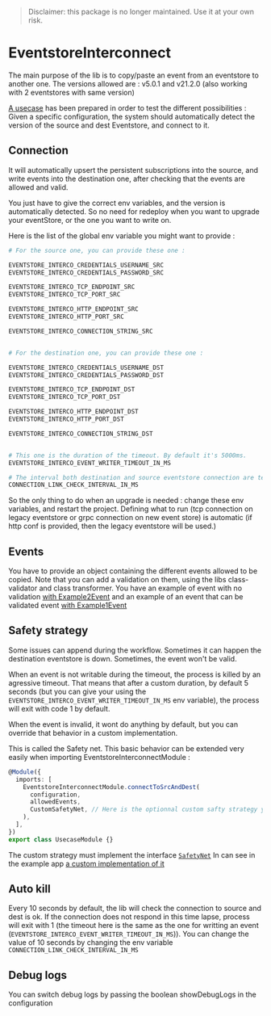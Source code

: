 > Disclaimer: this package is no longer maintained. Use it at your own risk.

# EventstoreInterconnect

The main purpose of the lib is to copy/paste an event from an eventstore to another one. The versions allowed are : v5.0.1 and v21.2.0 (also working with 2 eventstores with same version)

[A usecase](apps/example/README.md) has been prepared in order to test the different possibilities : Given a specific configuration, the system should automatically detect the version of the
  source and dest Eventstore, and connect to it.

## Connection
It will automatically upsert the persistent subscriptions into the source, and write events into the destination one, after
checking that the events are allowed and valid.

You just have to give the correct env variables, and the version is automatically detected. So no need for redeploy when
you want to upgrade your eventStore, or the one you want to write on.

Here is the list of the global env variable you might want to provide :

```bash
# For the source one, you can provide these one : 

EVENTSTORE_INTERCO_CREDENTIALS_USERNAME_SRC
EVENTSTORE_INTERCO_CREDENTIALS_PASSWORD_SRC

EVENTSTORE_INTERCO_TCP_ENDPOINT_SRC
EVENTSTORE_INTERCO_TCP_PORT_SRC

EVENTSTORE_INTERCO_HTTP_ENDPOINT_SRC
EVENTSTORE_INTERCO_HTTP_PORT_SRC

EVENTSTORE_INTERCO_CONNECTION_STRING_SRC


# For the destination one, you can provide these one : 

EVENTSTORE_INTERCO_CREDENTIALS_USERNAME_DST
EVENTSTORE_INTERCO_CREDENTIALS_PASSWORD_DST

EVENTSTORE_INTERCO_TCP_ENDPOINT_DST
EVENTSTORE_INTERCO_TCP_PORT_DST

EVENTSTORE_INTERCO_HTTP_ENDPOINT_DST
EVENTSTORE_INTERCO_HTTP_PORT_DST

EVENTSTORE_INTERCO_CONNECTION_STRING_DST


# This one is the duration of the timeout. By default it's 5000ms.
EVENTSTORE_INTERCO_EVENT_WRITER_TIMEOUT_IN_MS

# The interval both destination and source eventstore connection are tested. Default is 10_000ms
CONNECTION_LINK_CHECK_INTERVAL_IN_MS
```

So the only thing to do when an upgrade is needed : change these env variables, and restart the project. Defining what
to run (tcp connection on legacy eventstore or grpc connection on new event store) is automatic (if http conf is
provided, then the legacy eventstore will be used.)

## Events

You have to provide an object containing the different events allowed to be copied. Note that you can add a validation
on them, using the libs class-validator and class transformer. You have an example of event with no validation
[with Example2Event](apps/example/src/events/example2.event.ts) and an example of an event that can be validated
event [with Example1Event](apps/example/src/events/example1.event.ts)

## Safety strategy

Some issues can append during the workflow. Sometimes it can happen the destination eventstore is down. Sometimes, the event won't be valid. 

When an event is not writable during the timeout, the process is killed by an agressive timeout.
That means that after a custom duration, by default 5 seconds (but you can give your using
the `EVENTSTORE_INTERCO_EVENT_WRITER_TIMEOUT_IN_MS` env variable), the process will exit with code 1 by default.

When the event is invalid, it wont do anything by default, but you can override that behavior in a custom implementation.

This is called the Safety net. This basic behavior can be extended very easily when importing EventstoreInterconnectModule : 

```typescript
@Module({
  imports: [
    EventstoreInterconnectModule.connectToSrcAndDest(
      configuration,
      allowedEvents,
      CustomSafetyNet, // Here is the optionnal custom safty strategy you can provide
    ),
  ],
})
export class UsecaseModule {}
```
The custom strategy must implement the interface [`SafetyNet`](libs/eventstore-interconnect/src/safety-net/safety-net.service.interface.ts) In can see in the example app [a custom implementation of it](apps/example/src/custom-safety-net/custom-safety-net.ts)

## Auto kill

Every 10 seconds by default, the lib will check the connection to source and dest is ok. If the connection does not respond in this time lapse, process will exit with 1 (the timeout here is the same as the one for writting an event (`EVENTSTORE_INTERCO_EVENT_WRITER_TIMEOUT_IN_MS`)).
You can change the value of 10 seconds by changing the env variable `CONNECTION_LINK_CHECK_INTERVAL_IN_MS`


## Debug logs

You can switch debug logs by passing the boolean showDebugLogs in the configuration
